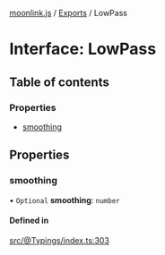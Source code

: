 [moonlink.js](../README.md) / [Exports](../modules.md) / LowPass

# Interface: LowPass

## Table of contents

### Properties

- [smoothing](LowPass.md#smoothing)

## Properties

### smoothing

• `Optional` **smoothing**: `number`

#### Defined in

[src/@Typings/index.ts:303](https://github.com/Ecliptia/moonlink.js/blob/150c8e5/src/@Typings/index.ts#L303)
